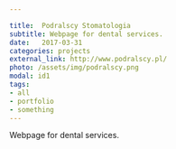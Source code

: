 ```yaml
---

title:  Podralscy Stomatologia
subtitle: Webpage for dental services.
date:   2017-03-31
categories: projects
external_link: http://www.podralscy.pl/
photo: /assets/img/podralscy.png
modal: id1
tags:
- all
- portfolio
- something
---
```

Webpage for dental services.

